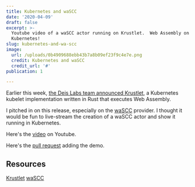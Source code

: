```yaml
---
title: Kubernetes and waSCC
date: '2020-04-09'
draft: false
excerpt: >-
  Youtube video of a waSCC actor running on Krustlet.  Web Assembly on
  Kubernetes!
slug: kubernetes-and-wa-scc
image:
  url: /uploads/0b4909688ebb43b7a8b09ef23f9c4e7e.png
  credit: Kubernetes and waSCC
  credit_url: '#'
publication: 1

---
```


Earlier this week, [the Deis Labs team announced Krustlet](https://deislabs.io/posts/introducing-krustlet/), a Kubernetes kubelet implementation written in Rust that executes Web Assembly.

I pitched in on this release, especially on the [waSCC](https://wascc.dev/) provider.   I thought it would be fun to live-stream the creation of a waSCC actor and show it running in Kubernetes.

Here's the [video](https://www.youtube.com/watch?v=uy91W7OxHcQ) on Youtube.

Here's the [pull request](https://github.com/deislabs/krustlet/pull/174) adding the demo.


## Resources

[Krustlet](https://github.com/deislabs/krustlet)
[waSCC](https://wascc.dev)
